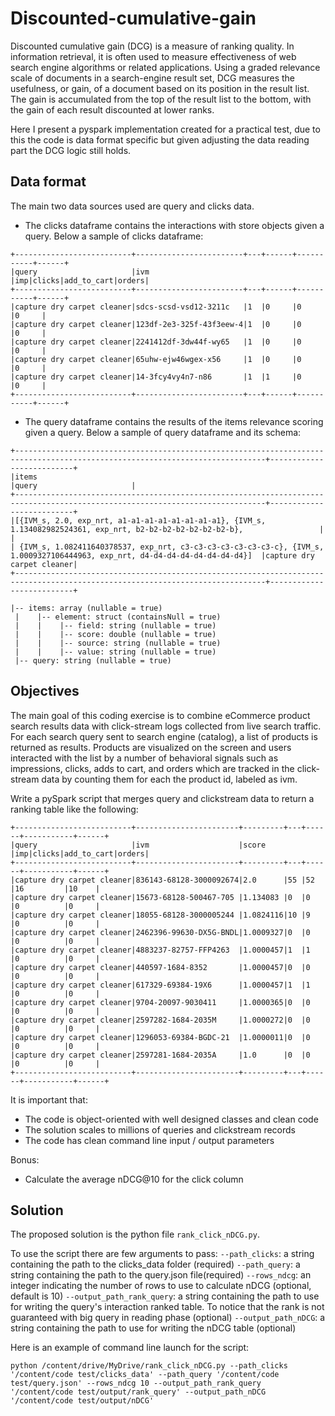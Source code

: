 # Discounted-cumulative-gain
Discounted cumulative gain (DCG) is a measure of ranking quality. In information retrieval, it is often used to measure effectiveness of web search engine algorithms or related applications. Using a graded relevance scale of documents in a search-engine result set, DCG measures the usefulness, or gain, of a document based on its position in the result list. 
The gain is accumulated from the top of the result list to the bottom, with the gain of each result discounted at lower ranks.

Here I present a pyspark implementation created for a practical test, due to this the code is data format specific but given adjusting the data reading part the DCG logic still holds.

## Data format

The main two data sources used are query and clicks data.

- The clicks dataframe contains the interactions with store objects given a query. Below a sample of clicks dataframe:
```
+--------------------------+------------------------+---+------+-----------+------+
|query                     |ivm                     |imp|clicks|add_to_cart|orders|
+--------------------------+------------------------+---+------+-----------+------+
|capture dry carpet cleaner|sdcs-scsd-vsd12-3211c   |1  |0     |0          |0     |
|capture dry carpet cleaner|123df-2e3-325f-43f3eew-4|1  |0     |0          |0     |
|capture dry carpet cleaner|2241412df-3dw44f-wy65   |1  |0     |0          |0     |
|capture dry carpet cleaner|65uhw-ejw46wgex-x56     |1  |0     |0          |0     |
|capture dry carpet cleaner|14-3fcy4vy4n7-n86       |1  |1     |0          |0     |
+--------------------------+------------------------+---+------+-----------+------+
```
- The query dataframe contains the results of the items relevance scoring given a query. Below a sample of query dataframe and its schema:
```
+------------------------------------------------------------------------------------------------------------------------------+--------------------------+
|items                                                                                                                         |query                     |
+------------------------------------------------------------------------------------------------------------------------------+--------------------------+
|[{IVM_s, 2.0, exp_nrt, a1-a1-a1-a1-a1-a1-a1-a1}, {IVM_s, 1.134082982524361, exp_nrt, b2-b2-b2-b2-b2-b2-b2-b},                 |                          |
| {IVM_s, 1.082411640378537, exp_nrt, c3-c3-c3-c3-c3-c3-c3-c}, {IVM_s, 1.0009327106444963, exp_nrt, d4-d4-d4-d4-d4-d4-d4-d4}]  |capture dry carpet cleaner|
+------------------------------------------------------------------------------------------------------------------------------+--------------------------+

|-- items: array (nullable = true)
 |    |-- element: struct (containsNull = true)
 |    |    |-- field: string (nullable = true)
 |    |    |-- score: double (nullable = true)
 |    |    |-- source: string (nullable = true)
 |    |    |-- value: string (nullable = true)
 |-- query: string (nullable = true)
```

## Objectives
The main goal of this coding exercise is to combine eCommerce product search results data with click-stream logs collected from live search traffic. For each search query sent to search engine (catalog), a list of products is returned as results. Products are visualized on the screen and users interacted with the list by a number of behavioral signals such as impressions, clicks, adds to cart, and orders which are tracked in the click-stream data by counting them for each the product id, labeled as ivm.

Write a pySpark script that merges query and clickstream data to return a ranking table like the following:
```
+--------------------------+-----------------------+---------+---+------+-----------+------+
|query                     |ivm                    |score    |imp|clicks|add_to_cart|orders|
+--------------------------+-----------------------+---------+---+------+-----------+------+
|capture dry carpet cleaner|836143-68128-3000092674|2.0      |55 |52    |16         |10    |
|capture dry carpet cleaner|15673-68128-500467-705 |1.134083 |0  |0     |0          |0     |
|capture dry carpet cleaner|18055-68128-3000005244 |1.0824116|10 |9     |0          |0     |
|capture dry carpet cleaner|2462396-99630-DX5G-BNDL|1.0009327|0  |0     |0          |0     |
|capture dry carpet cleaner|4883237-82757-FFP4263  |1.0000457|1  |1     |0          |0     |
|capture dry carpet cleaner|440597-1684-8352       |1.0000457|0  |0     |0          |0     |
|capture dry carpet cleaner|617329-69384-19X6      |1.0000457|1  |1     |0          |0     |
|capture dry carpet cleaner|9704-20097-9030411     |1.0000365|0  |0     |0          |0     |
|capture dry carpet cleaner|2597282-1684-2035M     |1.0000272|0  |0     |0          |0     |
|capture dry carpet cleaner|1296053-69384-BGDC-21  |1.0000011|0  |0     |0          |0     |
|capture dry carpet cleaner|2597281-1684-2035A     |1.0      |0  |0     |0          |0     |
+--------------------------+-----------------------+---------+---+------+-----------+------+
```
It is important that:
- The code is object-oriented with well designed classes and clean code 
- The solution scales to millions of queries and clickstream records
- The code has clean command line input / output parameters

Bonus:
- Calculate the average nDCG@10 for the click column

## Solution
The proposed solution is the python file `rank_click_nDCG.py`.

To use the script there are few arguments to pass:
    `--path_clicks`: a string containing the path to the clicks_data folder (required)
    `--path_query`: a string containing the path to the query.json file(required)
    `--rows_ndcg`: an integer indicating the number of rows to use to calculate nDCG (optional, default is 10)
    `--output_path_rank_query`: a string containing the path to use for writing the query's interaction ranked table. To notice that the rank is not guaranteed with big query in reading phase (optional)
    `--output_path_nDCG`: a string containing the path to use for writing the nDCG table (optional)

Here is an example of command line launch for the script:
```
python /content/drive/MyDrive/rank_click_nDCG.py --path_clicks '/content/code test/clicks_data' --path_query '/content/code test/query.json' --rows_ndcg 10 --output_path_rank_query '/content/code test/output/rank_query' --output_path_nDCG '/content/code test/output/nDCG'
```